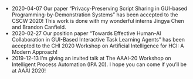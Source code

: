 * 2020-04-07  Our paper “Privacy-Preserving Script Sharing in GUI-based Programming-by-Demonstration Systems” has been accepted to the CSCW 2020! This work is done with my wonderful interns Jingya Chen and Brandon Canfield.
* 2020-02-27  Our position paper “Towards Effective Human-AI Collaboration in GUI-Based Interactive Task Learning Agents” has been accepted to the CHI 2020 Workshop on Artificial Intelligence for HCI: A Modern Approach!
* 2019-12-13  I’m giving an invited talk at The AAAI-20 Workshop on Intelligent Process Automation (IPA 20). I hope you can come if you’ll be at AAAI 2020!